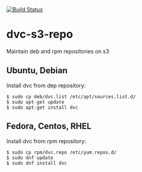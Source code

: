 [![Build Status](https://travis-ci.com/iterative/dvc-s3-repo.svg?branch=master)](https://travis-ci.com/iterative/dvc-s3-repo)
# dvc-s3-repo
Maintain deb and rpm repositories on s3

## Ubuntu, Debian
Install dvc from dep repository:
```
$ sudo cp deb/dvc.list /etc/apt/sources.list.d/
$ sudo apt-get update
$ sudo apt-get install dvc
```

## Fedora, Centos, RHEL
Install dvc from rpm repository:
```
$ sudo cp rpm/dvc.repo /etc/yum.repos.d/
$ sudo dnf update
$ sudo dnf install dvc
```
